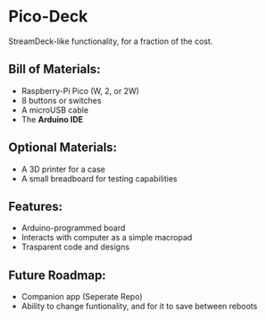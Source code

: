 # Pico-Deck
StreamDeck-like functionality, for a fraction of the cost.

## Bill of Materials:
- Raspberry-Pi Pico (W, 2, or 2W)
- 8 buttons or switches
- A microUSB cable
- The **Arduino IDE**

## Optional Materials:
- A 3D printer for a case
- A small breadboard for testing capabilities

## Features:
- Arduino-programmed board
- Interacts with computer as a simple macropad
- Trasparent code and designs

## Future Roadmap:
- Companion app (Seperate Repo)
- Ability to change funtionality, and for it to save between reboots